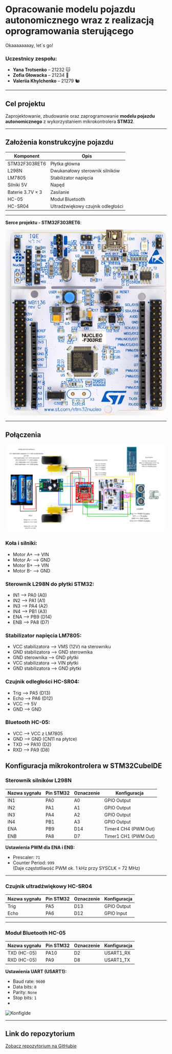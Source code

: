 # Opracowanie modelu pojazdu autonomicznego wraz z realizacją oprogramowania sterującego 

Okaaaaaaaay, let`s go!

### Uczestnicy zespołu:
- **Yana Trotsenko** – 21232 🐱  
- **Zofia Głowacka** – 21234 🐻   
- **Valeriia Khylchenko** – 21279 🐿️ 

---

## Cel projektu

Zaprojektowanie, zbudowanie oraz zaprogramowanie **modelu pojazdu autonomicznego** z wykorzystaniem mikrokontrolera **STM32**.

---

## Założenia konstrukcyjne pojazdu

| Komponent                           | Opis                                      |
|-------------------------------------|-------------------------------------------|
| STM32F303RET6                       | Płytka główna                             |
| L298N                               | Dwukanałowy sterownik silników            |
| LM7805                              | Stabilizator napięcia                     |
| Silniki 5V                          | Napęd                                     |
| Baterie 3.7V × 3                    | Zasilanie                                 |
| HC-05                               | Moduł Bluetooth                           |
| HC-SR04                             | Ultradźwiękowy czujnik odległości         |

---

 **Serce projektu - STM32F303RET6**:  



![Użyta płytka](img/PLYTKA.png)

---

## Połączenia

![Schemat](img/schematnormalny.png)

### Koła i silniki:
- Motor A+ --> VIN
- Motor A- --> GND
- Motor B+ --> VIN
- Motor B- --> GND

### Sterownik L298N do płytki STM32:
- IN1 --> PA0 (A0)
- IN2 --> PA1 (A1)
- IN3 --> PA4 (A2)
- IN4 --> PB1 (A3)
- ENA --> PB9 (D14)
- ENB --> PA8 (D7)


### Stabilizator napięcia LM7805:
- VCC stabilizatora --> VMS (12V) na sterowniku
- GND stabilizatora --> GND sterownika
- GND sterownika --> GND płytki
- VCC stabilizatora --> VIN płytki
- GND stabilizatora --> GND płytki


### Czujnik odległości HC-SR04:
- Trig --> PA5 (D13)
- Echo --> PA6 (D12)
- VCC --> 5V
- GND --> GND


### Bluetooth HC-05:
- VCC --> VCC z LM7805
- GND --> GND (CN11 na płytce)
- TXD --> PA10 (D2)
- RXD --> PA9 (D8)


## Konfiguracja mikrokontrolera w STM32CubeIDE

### Sterownik silników L298N

| Nazwa sygnału | Pin STM32 | Oznaczenie | Konfiguracja        |
|---------------|-----------|------------|----------------------|
| IN1           | PA0       | A0         | GPIO Output          |
| IN2           | PA1       | A1         | GPIO Output          |
| IN3           | PA4       | A2         | GPIO Output          |
| IN4           | PB1       | A3         | GPIO Output          |
| ENA           | PB9       | D14        | Timer4 CH4 (PWM Out) |
| ENB           | PA8       | D7         | Timer1 CH1 (PWM Out) |

**Ustawienia PWM dla ENA i ENB:**
- Prescaler: `71`
- Counter Period: `999`  
(Daje częstotliwość PWM ok. 1 kHz przy SYSCLK = 72 MHz)

---

### Czujnik ultradźwiękowy HC-SR04

| Nazwa sygnału | Pin STM32 | Oznaczenie | Konfiguracja   |
|---------------|-----------|------------|----------------|
| Trig          | PA5       | D13        | GPIO Output    |
| Echo          | PA6       | D12        | GPIO Input     |

---

### Moduł Bluetooth HC-05

| Nazwa sygnału | Pin STM32 | Oznaczenie | Konfiguracja   |
|---------------|-----------|------------|----------------|
| TXD (HC-05)   | PA10      | D2         | USART1_RX      |
| RXD (HC-05)   | PA9       | D8         | USART1_TX      |

**Ustawienia UART (USART1):**
- Baud rate: `9600`
- Data bits: `8`
- Parity: `None`
- Stop bits: `1`
- 
![KonfigIde](img/konfigide.jpeg)

---





## Link do repozytorium 
[Zobacz repozytorium na GitHubie](https://github.com/yunayana/Projekt_SWiM_2025)

